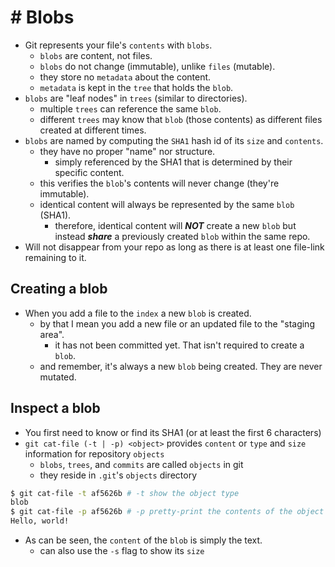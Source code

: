# # Blobs

- Git represents your file's `contents` with `blobs`.
  - `blobs` are content, not files.
  - `blobs` do not change (immutable), unlike `files` (mutable).
  - they store no `metadata` about the content.
  - `metadata` is kept in the `tree` that holds the `blob`.
- `blobs` are "leaf nodes" in `trees` (similar to directories).
  - multiple `trees` can reference the same `blob`.
  - different `trees` may know that `blob` (those contents) as different files created at different times.
- `blobs` are named by computing the `SHA1` hash id of its `size` and `contents`.
  - they have no proper "name" nor structure.
    - simply referenced by the SHA1 that is determined by their specific content.
  - this verifies the `blob`'s contents will never change (they're immutable).
  - identical content will always be represented by the same `blob` (SHA1).
    - therefore, identical content will **_NOT_** create a new `blob` but instead **_share_** a previously created `blob` within the same repo.
- Will not disappear from your repo as long as there is at least one file-link remaining to it.

## Creating a blob

- When you add a file to the `index` a new `blob` is created.
  - by that I mean you add a new file or an updated file to the "staging area".
    - it has not been committed yet. That isn't required to create a `blob`.
  - and remember, it's always a new `blob` being created. They are never mutated.

## Inspect a blob

- You first need to know or find its SHA1 (or at least the first 6 characters)
- `git cat-file (-t | -p) <object>` provides `content` or `type` and `size` information for repository `objects`
  - `blobs`, `trees`, and `commits` are called `objects` in git
  - they reside in `.git`'s `objects` directory

```sh
$ git cat-file -t af5626b # -t show the object type
blob
$ git cat-file -p af5626b # -p pretty-print the contents of the object
Hello, world!
```

- As can be seen, the `content` of the `blob` is simply the text.
  - can also use the `-s` flag to show its `size`
